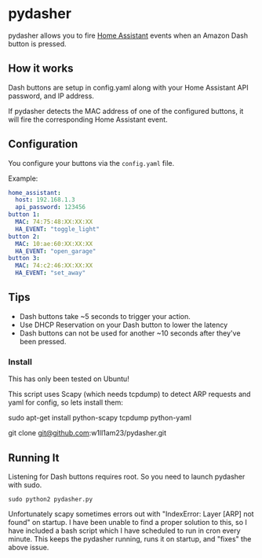 # pydasher

pydasher allows you to fire [Home Assistant](https://home-assistant.io) events when an Amazon Dash button is pressed.

## How it works

Dash buttons are setup in config.yaml along with your Home Assistant API password,
and IP address.

If pydasher detects the MAC address of one of the configured buttons, it will fire
the corresponding Home Assistant event.

## Configuration

You configure your buttons via the `config.yaml` file. 

Example:

```yaml
home_assistant:
  host: 192.168.1.3
  api_password: 123456
button 1:
  MAC: 74:75:48:XX:XX:XX
  HA_EVENT: "toggle_light"
button 2:
  MAC: 10:ae:60:XX:XX:XX
  HA_EVENT: "open_garage"
button 3:
  MAC: 74:c2:46:XX:XX:XX
  HA_EVENT: "set_away"
```

## Tips

* Dash buttons take ~5 seconds to trigger your action.
* Use DHCP Reservation on your Dash button to lower the latency
* Dash buttons can not be used for another ~10 seconds after they've been pressed.


### Install

This has only been tested on Ubuntu!

This script uses Scapy (which needs tcpdump) to detect ARP requests and yaml for config, so lets install them:

sudo apt-get install python-scapy tcpdump python-yaml

git clone git@github.com:w1ll1am23/pydasher.git

## Running It

Listening for Dash buttons requires root. So you need to launch pydasher with sudo.

    sudo python2 pydasher.py

Unfortunately scapy sometimes errors out with "IndexError: Layer [ARP] not found" on
startup. I have been unable to find a proper solution to this, so I have included 
a bash script which I have scheduled to run in cron every minute. This keeps the pydasher
running, runs it on startup, and "fixes" the above issue.
